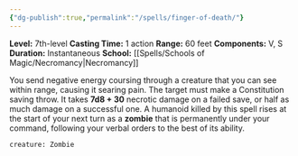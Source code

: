 ```yaml
---
{"dg-publish":true,"permalink":"/spells/finger-of-death/"}
---
```


**Level:** 7th-level
**Casting Time:** 1 action
**Range:** 60 feet
**Components:** V, S
**Duration:** Instantaneous
**School:** [[Spells/Schools of Magic/Necromancy\|Necromancy]]

You send negative energy coursing through a creature that you can see within range, causing it searing pain. The target must make a Constitution saving throw. It takes **7d8 + 30** necrotic damage on a failed save, or half as much damage on a successful one.
A humanoid killed by this spell rises at the start of your next turn as a **zombie** that is permanently under your command, following your verbal orders to the best of its ability.

```statblock
creature: Zombie
```